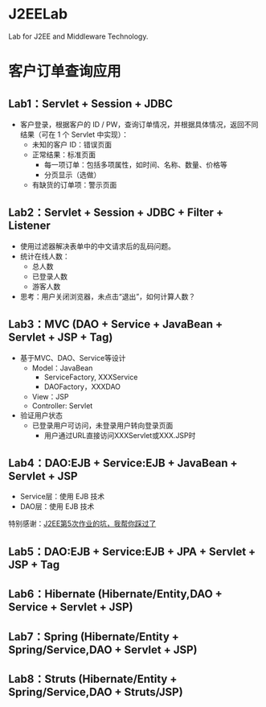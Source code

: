 # J2EELab

Lab for J2EE and Middleware Technology.

# 客户订单查询应用

## Lab1：Servlet + Session + JDBC

* 客户登录，根据客户的 ID / PW，查询订单情况，并根据具体情况，返回不同结果（可在 1 个 Servlet 中实现）：
    * 未知的客户 ID：错误页面
    * 正常结果：标准页面
        * 每一项订单：包括多项属性，如时间、名称、数量、价格等
        * 分页显示（选做）
    * 有缺货的订单项：警示页面

## Lab2：Servlet + Session + JDBC + Filter + Listener

* 使用过滤器解决表单中的中文请求后的乱码问题。
* 统计在线人数：
    * 总人数
    * 已登录人数
    * 游客人数
* 思考：用户关闭浏览器，未点击“退出”，如何计算人数？

## Lab3：MVC (DAO + Service + JavaBean + Servlet + JSP + Tag)

* 基于MVC、DAO、Service等设计
    * Model：JavaBean
        * ServiceFactory, XXXService
        * DAOFactory，XXXDAO
    * View：JSP
    * Controller: Servlet
* 验证用户状态
    * 已登录用户可访问，未登录用户转向登录页面
        * 用户通过URL直接访问XXXServlet或XXX.JSP时
        
## Lab4：DAO:EJB + Service:EJB + JavaBean + Servlet + JSP

* Service层：使用 EJB 技术
* DAO层：使用 EJB 技术

特别感谢：[J2EE第5次作业的坑，我帮你踩过了](https://samperson1997.github.io/2018/01/05/J2EE5/)

## Lab5：DAO:EJB + Service:EJB + JPA + Servlet + JSP + Tag
## Lab6：Hibernate (Hibernate/Entity,DAO + Service + Servlet + JSP)
## Lab7：Spring (Hibernate/Entity + Spring/Service,DAO + Servlet + JSP)
## Lab8：Struts (Hibernate/Entity + Spring/Service,DAO + Struts/JSP)


